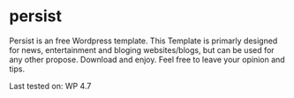 # persist
Persist is an free Wordpress template. This Template is primarly designed for news, entertainment and bloging websites/blogs, but can be used for any other propose.
Download and enjoy. Feel free to leave your opinion and tips.

Last tested on: WP 4.7
  <!--THANKS-->
